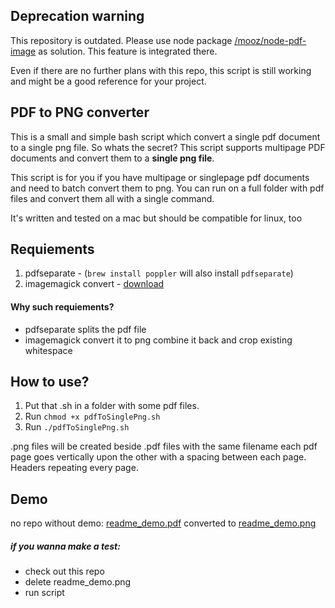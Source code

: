 ## Deprecation warning

This repository is outdated.
Please use node package [/mooz/node-pdf-image](https://github.com/mooz/node-pdf-image) as solution. This feature is integrated there.

Even if there are no further plans with this repo, this script is still working and might be a good reference for your project.

## PDF to PNG converter

This is a small and simple bash script which convert a single pdf document to a single png file. So whats the secret? This script supports multipage PDF documents and convert them to a **single png file**.

This script is for you if you have multipage or singlepage pdf documents and need to batch convert them to png.
You can run on a full folder with pdf files and convert them all with a single command.

It's written and tested on a mac but should be compatible for linux, too

## Requiements

1. pdfseparate - (`brew install poppler` will also install `pdfseparate`)
2. imagemagick convert - [download](https://www.imagemagick.org/script/download.php#macosx)


#### Why such requiements?
- pdfseparate splits the pdf file
- imagemagick convert it to png combine it back and crop existing whitespace


## How to use?
1. Put that .sh in a folder with some pdf files.
2. Run ``chmod +x pdfToSinglePng.sh ``
3. Run ``./pdfToSinglePng.sh``

.png files will be created beside .pdf files with the same filename
each pdf page goes vertically upon the other with a spacing between each page. Headers repeating every page.


## Demo
no repo without demo:
[readme_demo.pdf](readme_demo.pdf)
converted to
[readme_demo.png](readme_demo.png)

##### if you wanna make a test:
- check out this repo
- delete readme_demo.png
- run script
